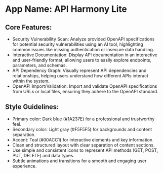 # **App Name**: API Harmony Lite

## Core Features:

- Security Vulnerability Scan: Analyze provided OpenAPI specifications for potential security vulnerabilities using an AI tool, highlighting common issues like missing authentication or insecure data handling.
- Interactive Documentation: Display API documentation in an interactive and user-friendly format, allowing users to easily explore endpoints, parameters, and schemas.
- API Dependency Graph: Visually represent API dependencies and relationships, helping users understand how different APIs interact within the system.
- OpenAPI Import/Validation: Import and validate OpenAPI specifications from URLs or local files, ensuring they adhere to the OpenAPI standard.

## Style Guidelines:

- Primary color: Dark blue (#1A237E) for a professional and trustworthy feel.
- Secondary color: Light gray (#F5F5F5) for backgrounds and content separation.
- Accent: Teal (#00ACC1) for interactive elements and key information.
- Clean and structured layout with clear separation of content sections.
- Use simple and consistent icons to represent API methods (GET, POST, PUT, DELETE) and data types.
- Subtle animations and transitions for a smooth and engaging user experience.